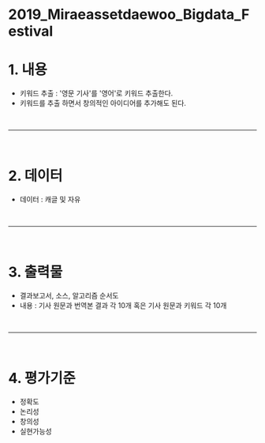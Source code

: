 # 2019_Miraeassetdaewoo_Bigdata_Festival

# 1. 내용
 - 키워드 추출 : '영문 기사'를 '영어'로 키워드 추출한다.
 - 키워드를 추출 하면서 창의적인 아이디어를 추가해도 된다.

<br>
<hr>
<br>

# 2. 데이터
 - 데이터 : 캐글 및 자유

<br>
<hr>
<br>

# 3. 출력물
 - 결과보고서, 소스, 알고리즘 순서도
 - 내용 : 기사 원문과 번역본 결과 각 10개 혹은 기사 원문과 키워드 각 10개
 

<br>
<hr>
<br>

# 4. 평가기준
 - 정확도
 - 논리성
 - 창의성
 - 실현가능성
 

